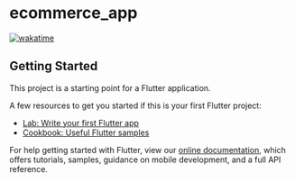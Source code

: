 # ecommerce_app

[![wakatime](https://wakatime.com/badge/user/95cc268b-6e4f-469d-8aee-c933dee3f3be/project/1bf425de-7e27-4b74-9ebb-b2354597f8cc.svg)](https://wakatime.com/badge/user/95cc268b-6e4f-469d-8aee-c933dee3f3be/project/1bf425de-7e27-4b74-9ebb-b2354597f8cc)
## Getting Started

This project is a starting point for a Flutter application.

A few resources to get you started if this is your first Flutter project:

- [Lab: Write your first Flutter app](https://flutter.dev/docs/get-started/codelab)
- [Cookbook: Useful Flutter samples](https://flutter.dev/docs/cookbook)

For help getting started with Flutter, view our
[online documentation](https://flutter.dev/docs), which offers tutorials,
samples, guidance on mobile development, and a full API reference.

